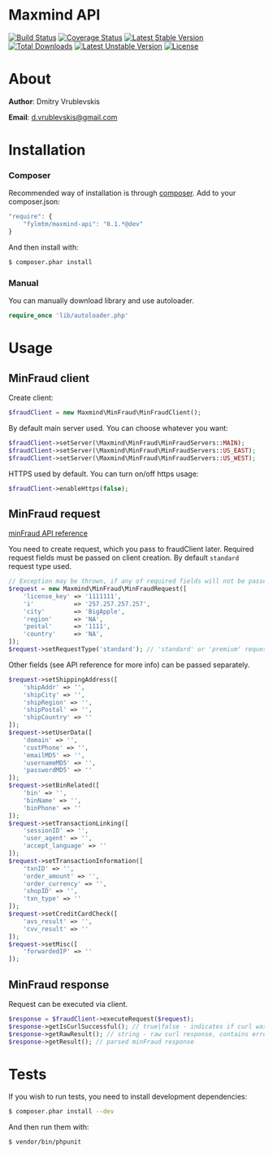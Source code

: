 Maxmind API
===============
[![Build Status](https://travis-ci.org/FylmTM/maxmind-api-php.png?branch=master)](https://travis-ci.org/FylmTM/maxmind-api-php)
[![Coverage Status](https://coveralls.io/repos/FylmTM/maxmind-api-php/badge.png?branch=master)](https://coveralls.io/r/FylmTM/maxmind-api-php?branch=master)
[![Latest Stable Version](https://poser.pugx.org/fylmtm/maxmind-api/v/stable.png)](https://packagist.org/packages/fylmtm/maxmind-api)
[![Total Downloads](https://poser.pugx.org/fylmtm/maxmind-api/downloads.png)](https://packagist.org/packages/fylmtm/maxmind-api)
[![Latest Unstable Version](https://poser.pugx.org/fylmtm/maxmind-api/v/unstable.png)](https://packagist.org/packages/fylmtm/maxmind-api)
[![License](https://poser.pugx.org/fylmtm/maxmind-api/license.png)](https://packagist.org/packages/fylmtm/maxmind-api)

# About
**Author**: Dmitry Vrublevskis

**Email**: d.vrublevskis@gmail.com

# Installation
### Composer
Recommended way of installation is through [composer](http://getcomposer.org/).
Add to your composer.json:
```javascript
"require": {
    "fylmtm/maxmind-api": "0.1.*@dev"
}
```
And then install with:
```bash
$ composer.phar install
```

### Manual
You can manually download library and use autoloader.
```php
require_once 'lib/autoloader.php'
```

# Usage

## MinFraud client
Create client:
```php
$fraudClient = new Maxmind\MinFraud\MinFraudClient();
```

By default main server used. You can choose whatever you want:
```php
$fraudClient->setServer(\Maxmind\MinFraud\MinFraudServers::MAIN);
$fraudClient->setServer(\Maxmind\MinFraud\MinFraudServers::US_EAST);
$fraudClient->setServer(\Maxmind\MinFraud\MinFraudServers::US_WEST);
```

HTTPS used by default. You can turn on/off https usage:
```php
$fraudClient->enableHttps(false);
```

## MinFraud request
[minFraud API reference](http://dev.maxmind.com/minfraud/)

You need to create request, which you pass to fraudClient later. Required request fields must be passed on client creation. By default `standard` request type used.
```php
// Exception may be thrown, if any of required fields will not be passed.
$request = new Maxmind\MinFraud\MinFraudRequest([
    'license_key' => '1111111',
    'i'           => '257.257.257.257',
    'city'        => 'BigApple',
    'region'      => 'NA',
    'postal'      => '1111',
    'country'     => 'NA',
]);
$request->setRequestType('standard'); // 'standard' or 'premium' request type can be used.
```

Other fields (see API reference for more info) can be passed separately.
```php
$request->setShippingAddress([
    'shipAddr' => '',
    'shipCity' => '',
    'shipRegion' => '',
    'shipPostal' => '',
    'shipCountry' => ''
]);
$request->setUserData([
    'domain' => '',
    'custPhone' => '',
    'emailMD5' => '',
    'usernameMD5' => '',
    'passwordMD5' => ''
]);
$request->setBinRelated([
    'bin' => '',
    'binName' => '',
    'binPhone' => ''
]);
$request->setTransactionLinking([
    'sessionID' => '',
    'user_agent' => '',
    'accept_language' => ''
]);
$request->setTransactionInformation([
    'txnID' => '',
    'order_amount' => '',
    'order_currency' => '',
    'shopID' => '',
    'txn_type' => ''
]);
$request->setCreditCardCheck([
    'avs_result' => '',
    'cvv_result' => ''
]);
$request->setMisc([
    'forwardedIP' => ''
]);
```

## MinFraud response
Request can be executed via client.
```php
$response = $fraudClient->executeRequest($request);
$response->getIsCurlSuccessful(); // true|false - indicates if curl was successfull
$response->getRawResult(); // string - raw curl response, contains error if curl was unsuccessful
$response->getResult(); // parsed minFraud response
```

# Tests
If you wish to run tests, you need to install development dependencies:
```bash
$ composer.phar install --dev
```
And then run them with:
```bash
$ vendor/bin/phpunit
```